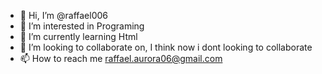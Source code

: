- 👋 Hi, I’m @raffael006
- 👀 I’m interested in Programing
- 🌱 I’m currently learning Html
- 💞️ I’m looking to collaborate on, I think now i dont looking to collaborate
- 📫 How to reach me raffael.aurora06@gmail.com

<!---
raffael006/raffael006 is a ✨ special ✨ repository because its `README.md` (this file) appears on your GitHub profile.
You can click the Preview link to take a look at your changes.
--->
